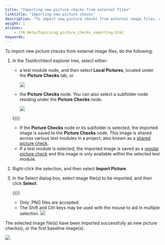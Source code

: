 ```yaml
--- 
title: "Importing new picture checks from external files"
linktitle: "Importing new picture checks"
description: "To import new picture checks from external image files, do the following: In the TestArchitect explorer tree , select either: a test module node, and then select Local Pictures , located under the ..."
weight: 1
aliases: 
    - /TA_Help/Topics/ug_picture_checks_importing.html
keywords: 
---
```


To import new picture checks from external image files, do the following:

1.  In the TestArchitect explorer tree, select either:

    -   a test module node, and then select **Local Pictures**, located under the **Picture Checks** tab, or

        ![](/images/TA_Help/Images/import_regular_picture_checks.png)

    -   the **Picture Checks** node. You can also select a subfolder node residing under the **Picture Checks** node.

        ![](/images/TA_Help/Images/import_shared_picture_checks.png)

    {{<important>}}

    -   If the **Picture Checks** node or its subfolder is selected, the imported image is saved to the **Picture Checks** node. This image is shared across various test modules in a project, also known as a [shared picture check](/user-guide/projects-and-project-items/project-items/picture-checks/#li_Regular_picture_check).
    -   If a test module is selected, the imported image is saved as a [regular picture check](/user-guide/projects-and-project-items/project-items/picture-checks/#li_Regular_picture_check) and this image is only available within the selected test module.
2.  Right-click the selection, and then select **Import Picture**.

3.  In the Select dialog box, select image file\(s\) to be imported, and then click **Select**.

    {{<note>}}

    -   Only .PNG files are accepted.
    -   The Shift and Ctrl keys may be used with the mouse to aid in multiple selection.
    ![](/images/TA_Help/Images/import_baseline_images_select_dlg.png)


The selected image file\(s\) have been imported successfully as new picture check\(s\), or the first baseline image\(s\).

![](/images/TA_Help/Images/import_picture_check_result.png)


